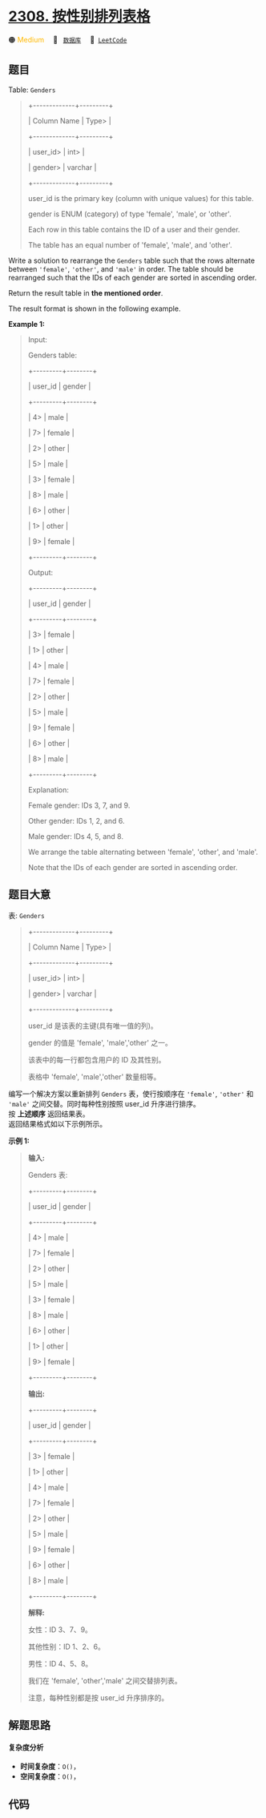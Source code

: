 # [2308. 按性别排列表格](https://leetcode.com/problems/arrange-table-by-gender)

🟠 <font color=#ffb800>Medium</font>&emsp; 🔖&ensp; [`数据库`](/tag/database.md)&emsp; 🔗&ensp;[`LeetCode`](https://leetcode.com/problems/arrange-table-by-gender)

## 题目

Table: `Genders`

> 
> 
> 
> 
> 
> +-------------+---------+
> 
> | Column Name | Type> 
> |
> 
> +-------------+---------+
> 
> | user_id> 
>  | int> 
>  |
> 
> | gender> 
>   | varchar |
> 
> +-------------+---------+
> 
> user_id is the primary key (column with unique values) for this table.
> 
> gender is ENUM (category) of type 'female', 'male', or 'other'.
> 
> Each row in this table contains the ID of a user and their gender.
> 
> The table has an equal number of 'female', 'male', and 'other'.
> 
> 



Write a solution to rearrange the `Genders` table such that the rows alternate
between `'female'`, `'other'`, and `'male'` in order. The table should be
rearranged such that the IDs of each gender are sorted in ascending order.

Return the result table in **the mentioned order**.

The result format is shown in the following example.



**Example 1:**

> Input: 
> 
> Genders table:
> 
> +---------+--------+
> 
> | user_id | gender |
> 
> +---------+--------+
> 
> | 4> 
>    | male   |
> 
> | 7> 
>    | female |
> 
> | 2> 
>    | other  |
> 
> | 5> 
>    | male   |
> 
> | 3> 
>    | female |
> 
> | 8> 
>    | male   |
> 
> | 6> 
>    | other  |
> 
> | 1> 
>    | other  |
> 
> | 9> 
>    | female |
> 
> +---------+--------+
> 
> Output: 
> 
> +---------+--------+
> 
> | user_id | gender |
> 
> +---------+--------+
> 
> | 3> 
>    | female |
> 
> | 1> 
>    | other  |
> 
> | 4> 
>    | male   |
> 
> | 7> 
>    | female |
> 
> | 2> 
>    | other  |
> 
> | 5> 
>    | male   |
> 
> | 9> 
>    | female |
> 
> | 6> 
>    | other  |
> 
> | 8> 
>    | male   |
> 
> +---------+--------+
> 
> Explanation: 
> 
> Female gender: IDs 3, 7, and 9.
> 
> Other gender: IDs 1, 2, and 6.
> 
> Male gender: IDs 4, 5, and 8.
> 
> We arrange the table alternating between 'female', 'other', and 'male'.
> 
> Note that the IDs of each gender are sorted in ascending order.
> 
> 


## 题目大意

表: `Genders`

> 
> 
> 
> 
> 
> +-------------+---------+
> 
> | Column Name | Type> 
> |
> 
> +-------------+---------+
> 
> | user_id> 
>  | int> 
>  |
> 
> | gender> 
>   | varchar |
> 
> +-------------+---------+
> 
> user_id 是该表的主键(具有唯一值的列)。
> 
> gender 的值是 'female', 'male','other' 之一。
> 
> 该表中的每一行都包含用户的 ID 及其性别。
> 
> 表格中 'female', 'male','other' 数量相等。
> 
> 



编写一个解决方案以重新排列 `Genders` 表，使行按顺序在 `'female'`, `'other'` 和 `'male'`
之间交替。同时每种性别按照 user_id 升序进行排序。  
按 **上述顺序** 返回结果表。  
返回结果格式如以下示例所示。



**示例 1:**

> 
> 
> 
> 
> 
> **输入:** 
> 
> Genders 表:
> 
> +---------+--------+
> 
> | user_id | gender |
> 
> +---------+--------+
> 
> | 4> 
>    | male   |
> 
> | 7> 
>    | female |
> 
> | 2> 
>    | other  |
> 
> | 5> 
>    | male   |
> 
> | 3> 
>    | female |
> 
> | 8> 
>    | male   |
> 
> | 6> 
>    | other  |
> 
> | 1> 
>    | other  |
> 
> | 9> 
>    | female |
> 
> +---------+--------+
> 
> **输出:** 
> 
> +---------+--------+
> 
> | user_id | gender |
> 
> +---------+--------+
> 
> | 3> 
>    | female |
> 
> | 1> 
>    | other  |
> 
> | 4> 
>    | male   |
> 
> | 7> 
>    | female |
> 
> | 2> 
>    | other  |
> 
> | 5> 
>    | male   |
> 
> | 9> 
>    | female |
> 
> | 6> 
>    | other  |
> 
> | 8> 
>    | male   |
> 
> +---------+--------+
> 
> **解释:** 
> 
> 女性：ID 3、7、9。
> 
> 其他性别：ID 1、2、6。
> 
> 男性：ID 4、5、8。
> 
> 我们在 'female', 'other','male' 之间交替排列表。
> 
> 注意，每种性别都是按 user_id 升序排序的。
> 
> 


## 解题思路

#### 复杂度分析

- **时间复杂度**：`O()`，
- **空间复杂度**：`O()`，

## 代码

```javascript

```